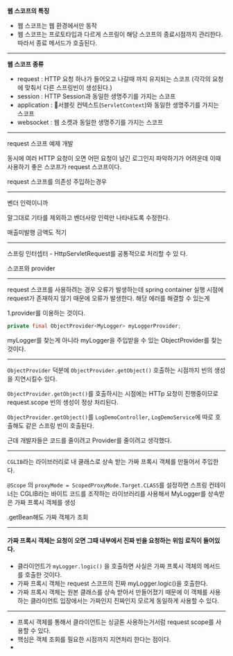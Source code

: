 
**웹 스코프의 특징**

- 웹 스코프는 웹 환경에서만 동작  
- 웹 스코프는 프로토타입과 다르게 스프링이 해당 스코프의 종료시점까지 관리한다. 따라서 종료 메서드가 호출된다.

----

**웹 스코프 종류**

- request : HTTP 요청 하나가 들어오고 나갈때 까지 유지되는 스코프 (각각의 요청에 맞춰서 다른 스프링빈이 생성된다.)
- session : HTTP Session과 동일한 생명주기를 가지는 스코프
- application : 서블릿 컨텍스트(`ServletContext`)와 동일한 생명주기를 가지는 스코프
- websocket : 웹 소켓과 동일한 생명주기를 가지는 스코프

---

request 스코프 예제 개발

동시에 여러 HTTP 요청이 오면 어떤 요청이 남긴 로그인지 파악하기가 어려운데 이때 사용하기 좋은 스코프가 request 스코프이다.

request 스코프를 의존성 주입하는경우

---

벤더 인력이니까 

말그대로 기타를 제외하고 
벤더사랑 인력만 나타내도록 수정한다.

매출미발행 금액도 적기

---

스프링 인터셉터 - HttpServletRequest를 공통적으로 처리할 수 있
다.

스코프와 provider


---
request 스코프를 사용하려는 경우 오류가 발생하는데
spring container 실행 시점에 request가 존재하지 않기 때문에 오류가 발생한다. 해당 에러를 해결할 수 있는게

1.provider를 이용하는 것이다.

```java
private final ObjectProvider<MyLogger> myLoggerProvider;
```

myLogger를 찾는게 아니라 myLogger을 주입받을 수 있는 ObjectProvider를 찾는것이다.

---

`ObjectProvider` 덕분에 `ObjectProvider.getObject()` 호출하는 시점까지 빈의 생성을 지연시킬수 있다.

`ObjectProvider.getObject()`를 호출하시는 시점에는 HTTp 요청이 진행중이므로 request.scope 빈의 생성이 정상 처리된다.

`ObjectProvider.getObject()`를 `LogDemoController`, `LogDemoService`에 따로 호츌해도 같은 스프링 빈이 호출된다.

근데 개발자들은 코드를 줄이려고 Provider를 줄이려고 생각했다.

---

`CGLIB`라는 라이브러리로 내 클래스로 상속 받는 가짜 프록시 객체를 만들어서 주입한다.

`@Scope` 의 `proxyMode = ScopedProxyMode.Target.CLASS`를 설정하면 스프링 컨테이너는 CGLIB라는 바이트 코드를 조작하는 라이브러리를 사용해서 MyLogger를 상속받은 가짜 프록시 객체를 생성

.getBean해도 가짜 객체가 조회

---

#### 가짜 프록시 객체는 요청이 오면 그때 내부에서 진짜 빈을 요청하는 위임 로직이 들어있다.

- 클라이언트가 `myLogger.logic()` 을 호출하면 사실은 가짜 프록시 객체의 메서드를 호출한 것이다.
- 가짜 프록시 객체는 request 스코프의 진짜 myLogger.logic()을 호출한다.
- 가짜 프록시 객체는 원본 클래스를 상속 받아서 만들어졌기 때문에 이 객체를 사용하는 클라이언트 입장에서는 가짜인지 진짜인지 모르게 동일하게 사용할 수 있다.

---

- 프록시 객체를 통해서 클라이언트는 싱글톤 사용하는거서럼 
request scope를 사용할 수 있다.
- 핵심은 객체 조회를 필요한 시점까지 지연처리 한다는 점이다.
- 